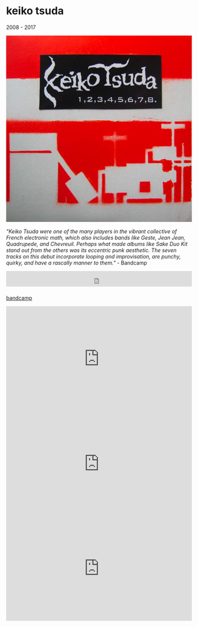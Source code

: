# keiko tsuda

2008 - 2017

![keiko tsuda](image/keikotsuda.jpg)

_"Keiko Tsuda were one of the many players in the vibrant collective of French
electronic math, which also includes bands like Geste, Jean Jean, Quadrupede,
and Chevreuil. Perhaps what made albums like Sake Duo Kit stand out from the
others was its eccentric punk aesthetic. The seven tracks on this debut
incorporate looping and improvisation, are punchy, quirky, and have a rascally
manner to them."_ - Bandcamp

<div style="position:relative;padding-bottom:10%;height:0;overflow:hidden"><iframe style="border: 0; width: 100%; height: 42px;" src="https://bandcamp.com/EmbeddedPlayer/album=1900555156/size=small/bgcol=333333/linkcol=ffffff/track=1608274435/transparent=true/" seamless><a href="https://keikotsuda.bandcamp.com/album/sake-duo-kit">Sake Duo Kit de Keiko Tsuda</a></iframe></div>

[bandcamp](https://keikotsuda.bandcamp.com/)

<div style="position:relative;padding-bottom:56.25%;height:0;overflow:hidden;"> <iframe style="width:100%;height:100%;position:absolute;left:0px;top:0px;overflow:hidden" frameborder="0" type="text/html" src="https://www.youtube.com/embed/B_wOP-NOats" width="100%" height="100%" allowfullscreen title="Dailymotion Video Player" > </iframe> </div>

<div style="position:relative;padding-bottom:56.25%;height:0;overflow:hidden;"> <iframe style="width:100%;height:100%;position:absolute;left:0px;top:0px;overflow:hidden" frameborder="0" type="text/html" src="https://www.youtube.com/embed/_DOR7Gef2Do" width="100%" height="100%" allowfullscreen title="Dailymotion Video Player" > </iframe> </div>

<div style="position:relative;padding-bottom:56.25%;height:0;overflow:hidden;"> <iframe style="width:100%;height:100%;position:absolute;left:0px;top:0px;overflow:hidden" frameborder="0" type="text/html" src="https://www.dailymotion.com/embed/video/xb3pux" width="100%" height="100%" allowfullscreen title="Dailymotion Video Player" > </iframe> </div>
